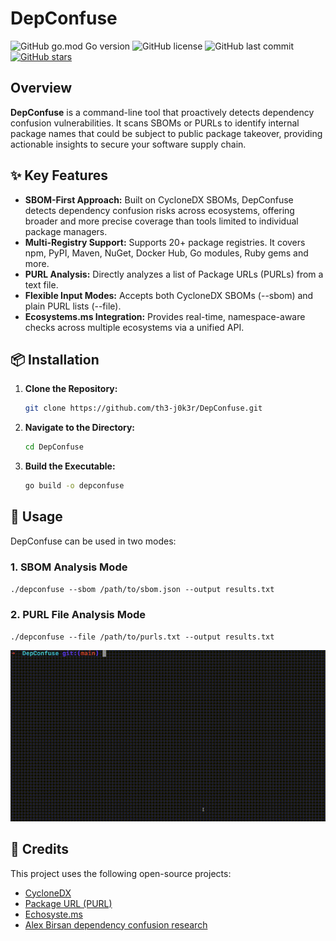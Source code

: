 # DepConfuse

![GitHub go.mod Go version](https://img.shields.io/github/go-mod/go-version/th3-j0k3r/DepConfuse)
![GitHub license](https://img.shields.io/github/license/th3-j0k3r/DepConfuse)
![GitHub last commit](https://img.shields.io/github/last-commit/th3-j0k3r/DepConfuse)
[![GitHub stars](https://img.shields.io/github/stars/th3-j0k3r/DepConfuse?style=social)](https://github.com/th3-j0k3r/DepConfuse/stargazers)

## Overview

**DepConfuse** is a command-line tool that proactively detects dependency confusion vulnerabilities. It scans SBOMs or PURLs to identify internal package names that could be subject to public package takeover, providing actionable insights to secure your software supply chain.

## ✨ Key Features

* **SBOM-First Approach:** Built on CycloneDX SBOMs, DepConfuse detects dependency confusion risks across ecosystems, offering broader and more precise coverage than tools limited to individual package managers.
* **Multi-Registry Support:** Supports 20+ package registries. It covers npm, PyPI, Maven, NuGet, Docker Hub, Go modules, Ruby gems and more.
* **PURL Analysis:** Directly analyzes a list of Package URLs (PURLs) from a text file.
* **Flexible Input Modes:** Accepts both CycloneDX SBOMs (--sbom) and plain PURL lists (--file).
* **Ecosystems.ms Integration:** Provides real-time, namespace-aware checks across multiple ecosystems via a unified API.

## 📦 Installation

1.  **Clone the Repository:**
    ```bash
    git clone https://github.com/th3-j0k3r/DepConfuse.git
    ```
2.  **Navigate to the Directory:**
    ```bash
    cd DepConfuse
    ```
3.  **Build the Executable:**
    ```bash
    go build -o depconfuse
    ```

## 🔧 Usage

DepConfuse can be used in two modes:

### 1. SBOM Analysis Mode
`./depconfuse --sbom /path/to/sbom.json --output results.txt`

### 2. PURL File Analysis Mode
`./depconfuse --file /path/to/purls.txt --output results.txt`

![](/demo/demo.gif)

## 🤝 Credits
This project uses the following open-source projects:

- [CycloneDX](https://cyclonedx.org/)
- [Package URL (PURL)](https://github.com/package-url/purl-spec) 
- [Echosyste.ms](https://ecosyste.ms/)
- [Alex Birsan dependency confusion research](https://medium.com/@alex.birsan/dependency-confusion-4a5d60fec610)
